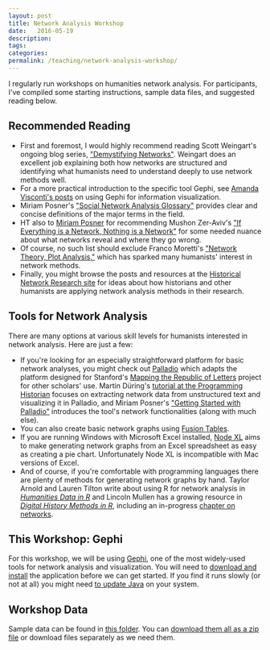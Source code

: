 ```yaml
---
layout: post
title: Network Analysis Workshop
date:   2016-05-19
description: 
tags: 
categories: 
permalink: /teaching/network-analysis-workshop/
---
```



I regularly run workshops on humanities network analysis. For participants, I've compiled some starting instructions, sample data files, and suggested reading below. 

<h2>Recommended Reading</h2>
<ul>
<li>First and foremost, I would highly recommend reading Scott Weingart's ongoing blog series, <a href="http://scottbot.net/tag/networks-demystified/">"Demystifying Networks"</a>. Weingart does an excellent job explaining both how networks are structured and identifying what humanists need to understand deeply to use network methods well.</li>
<li>For a more practical introduction to the specific tool Gephi, see <a href="http://literaturegeek.com/tag/gephi/" target="_blank">Amanda Visconti's posts</a> on using Gephi for information visualization.</li>
<li>Miriam Posner's <a href="https://www.google.co.uk/url?sa=t&rct=j&q=&esrc=s&source=web&cd=1&ved=0ahUKEwjynaGS_-XMAhXLDMAKHRcPBjwQFggcMAA&url=http%3A%2F%2Fmiriamposner.com%2Fdh101f15%2Fwp-content%2Fuploads%2F2015%2F10%2FSocial-Network-Analysis-Glossary.docx&usg=AFQjCNE8lEEfiRD1djlUfO90KqvQgJiXJQ&bvm=bv.122448493,d.ZGg&cad=rja" target="_blank">"Social Network Analysis Glossary"</a> provides clear and concise definitions of the major terms in the field.</li> 
<li>HT also to <a href="https://twitter.com/miriamkp/status/726054913520730116" target="_blank">Miriam Posner</a> for recommending Mushon Zer-Aviv's <a href="http://visualisingadvocacy.org/blog/if-everything-network-nothing-network" target="_blank">"If Everything is a Network, Nothing is a Network"</a> for some needed nuance about what networks reveal and where they go wrong.</li>
<li>Of course, no such list should exclude Franco Moretti's <a href="http://litlab.stanford.edu/LiteraryLabPamphlet2.pdf" target="_blank">"Network Theory, Plot Analysis,"</a> which has sparked many humanists' interest in network methods.</li>
<li>Finally, you might browse the posts and resources at the <a href="http://historicalnetworkresearch.org/" target="_blank">Historical Network Research site</a> for ideas about how historians and other humanists are applying network analysis methods in their research.
</ul>

<h2>Tools for Network Analysis</h2>
There are many options at various skill levels for humanists interested in network analysis. Here are just a few:
<ul>
<li>If you're looking for an especially straightforward platform for basic network analyses, you might check out <a href="http://hdlab.stanford.edu/projects/palladio/" target="_blank">Palladio</a> which adapts the platform designed for Stanford's <a href="http://republicofletters.stanford.edu/" target="_blank">Mapping the Republic of Letters</a> project for other scholars' use. Martin Düring's <a href="http://programminghistorian.org/lessons/creating-network-diagrams-from-historical-sources" target="_blank">tutorial at the Programming Historian</a> focuses on extracting network data from unstructured text and visualizing it in Palladio, and Miriam Posner's <a href="http://miriamposner.com/blog/getting-started-with-palladio/" target="_blank">"Getting Started with Palladio"</a> introduces the tool's network functionalities (along with much else).</li> 
<li>You can also create basic network graphs using <a href="https://support.google.com/fusiontables/answer/2566732?hl=en" target="_blank">Fusion Tables</a>.</li> 
<li>If you are running Windows with Microsoft Excel installed, <a href="https://nodexl.codeplex.com/" target="_blank">Node XL</a> aims to make generating network graphs from an Excel spreadsheet as easy as creating a pie chart. Unfortunately Node XL is incompatible with Mac versions of Excel.</li>
<li>And of course, if you're comfortable with programming languages there are plenty of methods for generating network graphs by hand. Taylor Arnold and Lauren Tilton write about using R for network analysis in <a href="http://www.springer.com/us/book/9783319207018" target="_blank"><em>Humanities Data in R</em></a> and Lincoln Mullen has a growing resource in <a href="http://lincolnmullen.com/projects/dh-r/" target="_blank"><em>Digital History Methods in R</em></a>, including an in-progress <a href="http://lincolnmullen.com/projects/dh-r/networks.html" target="_blank">chapter on networks</a>.</li>
</ul> 

<h2>This Workshop: Gephi</h2>
For this workshop, we will be using <a href="http://gephi.github.io/" target="_blank">Gephi</a>, one of the most widely-used tools for network analysis and visualization. You will need to <a href="http://gephi.github.io/users/download/" target="_blank">download and install</a> the application before we can get started. If you find it runs slowly (or not at all) you might need <a href="https://java.com/en/download/" target="_blank">to update Java</a> on your system.

<h2>Workshop Data</h2>
Sample data can be found in <a href="https://www.dropbox.com/sh/vov4yx855zjcjz3/AAD_oCHSVStfEZVvNoJ-eLYKa?dl=0">this folder</a>. You can <a href="https://www.dropbox.com/s/ju4zbmsi3bfb1n1/GephiWorkshopFiles.zip?dl=0">download them all as a zip file</a> or download files separately as we need them. 

<!--The packet includes:
<ol>
<li>A pre-made Gephi file drawn from <a href="https://www.dropbox.com/s/506op57abk069te/Hamlet.gephi?dl=0">Shakespeare's play <em>Hamlet</em></a>.</li>
<li>A <a href="https://www.dropbox.com/s/vjbexa16w24lhiw/participants1789_thru_1793.csv?dl=0">nodes list file</a> from the <a href="http://republicofletters.stanford.edu/" target="_blank">Mapping the Republic of Letters</a> project.</li>
<li>An <a href="https://www.dropbox.com/s/qzl4ht8irlvcuxb/letters1789_thru_1793.csv?dl=0">edges list file</a> from the <a href="http://republicofletters.stanford.edu/" target="_blank">Mapping the Republic of Letters</a> project.</li>
<li>A <a href="https://www.dropbox.com/s/selt1fd9grl3jkz/pairwise_1856-1860_uniq.txt?dl=0">sample dataset</a> from the <a href="http://viraltexts.org/" target="_blank">Viral Texts Project</a>.</li>
</ol>-->